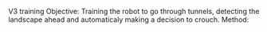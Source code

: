 V3 training
Objective:  Training the robot to go through tunnels, detecting the landscape ahead and automaticaly
            making a decision to crouch.
Method:
